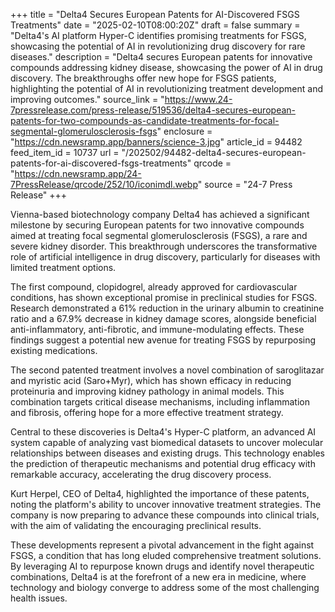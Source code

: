 +++
title = "Delta4 Secures European Patents for AI-Discovered FSGS Treatments"
date = "2025-02-10T08:00:20Z"
draft = false
summary = "Delta4's AI platform Hyper-C identifies promising treatments for FSGS, showcasing the potential of AI in revolutionizing drug discovery for rare diseases."
description = "Delta4 secures European patents for innovative compounds addressing kidney disease, showcasing the power of AI in drug discovery. The breakthroughs offer new hope for FSGS patients, highlighting the potential of AI in revolutionizing treatment development and improving outcomes."
source_link = "https://www.24-7pressrelease.com/press-release/519536/delta4-secures-european-patents-for-two-compounds-as-candidate-treatments-for-focal-segmental-glomerulosclerosis-fsgs"
enclosure = "https://cdn.newsramp.app/banners/science-3.jpg"
article_id = 94482
feed_item_id = 10737
url = "/202502/94482-delta4-secures-european-patents-for-ai-discovered-fsgs-treatments"
qrcode = "https://cdn.newsramp.app/24-7PressRelease/qrcode/252/10/iconimdl.webp"
source = "24-7 Press Release"
+++

<p>Vienna-based biotechnology company Delta4 has achieved a significant milestone by securing European patents for two innovative compounds aimed at treating focal segmental glomerulosclerosis (FSGS), a rare and severe kidney disorder. This breakthrough underscores the transformative role of artificial intelligence in drug discovery, particularly for diseases with limited treatment options.</p><p>The first compound, clopidogrel, already approved for cardiovascular conditions, has shown exceptional promise in preclinical studies for FSGS. Research demonstrated a 61% reduction in the urinary albumin to creatinine ratio and a 67.9% decrease in kidney damage scores, alongside beneficial anti-inflammatory, anti-fibrotic, and immune-modulating effects. These findings suggest a potential new avenue for treating FSGS by repurposing existing medications.</p><p>The second patented treatment involves a novel combination of saroglitazar and myristic acid (Saro+Myr), which has shown efficacy in reducing proteinuria and improving kidney pathology in animal models. This combination targets critical disease mechanisms, including inflammation and fibrosis, offering hope for a more effective treatment strategy.</p><p>Central to these discoveries is Delta4's Hyper-C platform, an advanced AI system capable of analyzing vast biomedical datasets to uncover molecular relationships between diseases and existing drugs. This technology enables the prediction of therapeutic mechanisms and potential drug efficacy with remarkable accuracy, accelerating the drug discovery process.</p><p>Kurt Herpel, CEO of Delta4, highlighted the importance of these patents, noting the platform's ability to uncover innovative treatment strategies. The company is now preparing to advance these compounds into clinical trials, with the aim of validating the encouraging preclinical results.</p><p>These developments represent a pivotal advancement in the fight against FSGS, a condition that has long eluded comprehensive treatment solutions. By leveraging AI to repurpose known drugs and identify novel therapeutic combinations, Delta4 is at the forefront of a new era in medicine, where technology and biology converge to address some of the most challenging health issues.</p>